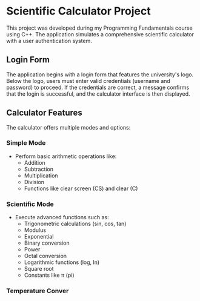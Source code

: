 # Scientific Calculator Project

This project was developed during my Programming Fundamentals course using C++. The application simulates a comprehensive scientific calculator with a user authentication system.

## Login Form

The application begins with a login form that features the university's logo. Below the logo, users must enter valid credentials (username and password) to proceed. If the credentials are correct, a message confirms that the login is successful, and the calculator interface is then displayed.

## Calculator Features

The calculator offers multiple modes and options:

### Simple Mode

- Perform basic arithmetic operations like:
  - Addition
  - Subtraction
  - Multiplication
  - Division
  - Functions like clear screen (CS) and clear (C)

### Scientific Mode

- Execute advanced functions such as:
  - Trigonometric calculations (sin, cos, tan)
  - Modulus
  - Exponential
  - Binary conversion
  - Power
  - Octal conversion
  - Logarithmic functions (log, ln)
  - Square root
  - Constants like π (pi)

### Temperature Conver
